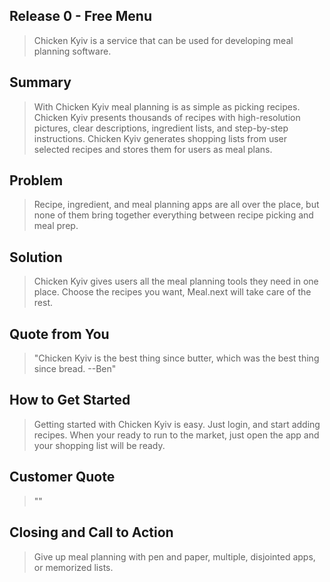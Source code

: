 ## Release 0 - Free Menu


  > Chicken Kyiv is a service that can be used for developing meal planning software.

## Summary ##
  > With Chicken Kyiv meal planning is as simple as picking recipes. Chicken Kyiv presents thousands of recipes with high-resolution pictures, clear descriptions, ingredient lists, and step-by-step instructions. Chicken Kyiv generates shopping lists from user selected recipes and stores them for users as meal plans.

## Problem ##
  > Recipe, ingredient, and meal planning apps are all over the place, but none of them bring together everything between recipe picking and meal prep.

## Solution ##
  > Chicken Kyiv gives users all the meal planning tools they need in one place. Choose the recipes you want, Meal.next will take care of the rest.

## Quote from You ##
  > "Chicken Kyiv is the best thing since butter, which was the best thing since bread. --Ben"

## How to Get Started ##
  > Getting started with Chicken Kyiv is easy. Just login, and start adding recipes. When your ready to run to the market, just open the app and your shopping list will be ready.

## Customer Quote ##
  > ""

## Closing and Call to Action ##
  > Give up meal planning with pen and paper, multiple, disjointed apps, or memorized lists. 
